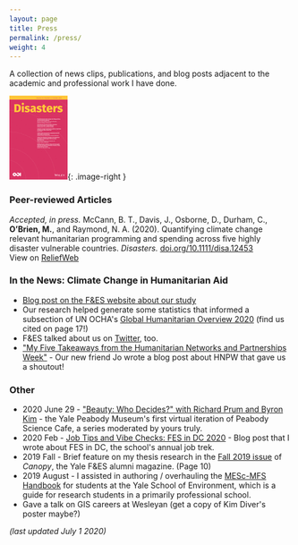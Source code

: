 ```yaml
---
layout: page
title: Press
permalink: /press/
weight: 4
---
```

<style type="text/css">
.image-right {
	display: block; 
	padding-left: 15px;
	float: right;
}
</style>


A collection of news clips, publications, and blog posts adjacent to the academic and professional work I have done.

![Disasters cover](/myassets/disasters_cover.jpg){: .image-right }

### Peer-reviewed Articles  
*Accepted, in press.* McCann, B. T., Davis, J., Osborne, D., Durham, C., **O’Brien, M.**, and Raymond, N. A. (2020). Quantifying climate change relevant humanitarian programming and spending across five highly disaster vulnerable countries. *Disasters.* [doi.org/10.1111/disa.12453](https://doi.org/10.1111/disa.12453)  
View on [ReliefWeb](https://reliefweb.int/report/syrian-arab-republic/quantifying-climate-change-relevant-humanitarian-programming-and)


### In the News: Climate Change in Humanitarian Aid
* [Blog post on the F&ES website about our study](https://environment.yale.edu/news/article/yaleled-study-cited-by-un-shows-lack-of-funding-for-climate-change-in-disaster-relief/)
* Our research helped generate some statistics that informed a subsection of UN OCHA's [Global Humanitarian Overview 2020](https://www.unocha.org/global-humanitarian-overview-2020 "Global Humanitarian Overview 2020") (find us cited on page 17!)
* F&ES talked about us on [Twitter](https://twitter.com/YaleFES/status/1225853881025990660), too.
* ["My Five Takeaways from the Humanitarian Networks and Partnerships Week"](https://www.redr.org.uk/Blog/February/My-Five-Takeaways-from-the-Humanitarian-Networks-a) - Our new friend Jo wrote a blog post about HNPW that gave us a shoutout!


### Other
* 2020 June 29 - ["Beauty: Who Decides?" with Richard Prum and Byron Kim](https://www.youtube.com/watch?v=PfYNU5XeuzU) - the Yale Peabody Museum's first virtual iteration of Peabody Science Cafe, a series moderated by yours truly.
* 2020 Feb - [Job Tips and Vibe Checks: FES in DC 2020](https://environment.yale.edu/blog/2020/02/job-tips-and-vibe-checks-fes-in-dc-2020/ ) - Blog post that I wrote about FES in DC, the school's annual job trek.
* 2019 Fall - Brief feature on my thesis research in the [Fall 2019 issue](https://environment.yale.edu/content/documents/00016720/Canopy-Fall-2019.pdf) of _Canopy_, the Yale F&ES alumni magazine. (Page 10)
* 2019 August - I assisted in authoring / overhauling the [MESc-MFS Handbook](https://environment.yale.edu/content/documents/00017842/MESc-and-MFS-Student-Handbook-2020-2021.pdf?1598893030) for students at the Yale School of Environment, which is a guide for research students in a primarily professional school. 
* Gave a talk on GIS careers at Wesleyan (get a copy of Kim Diver's poster maybe?)


_(last updated July 1 2020)_


